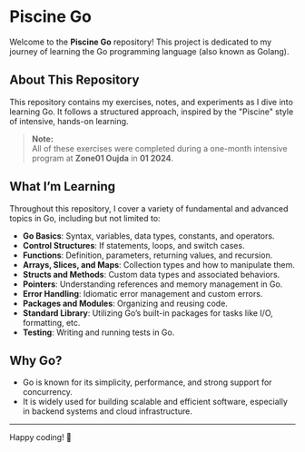 # Piscine Go

Welcome to the **Piscine Go** repository! This project is dedicated to my journey of learning the Go programming language (also known as Golang).

## About This Repository

This repository contains my exercises, notes, and experiments as I dive into learning Go. It follows a structured approach, inspired by the "Piscine" style of intensive, hands-on learning.

> **Note:**  
> All of these exercises were completed during a one-month intensive program at **Zone01 Oujda** in **01 2024**.

## What I’m Learning

Throughout this repository, I cover a variety of fundamental and advanced topics in Go, including but not limited to:

- **Go Basics**: Syntax, variables, data types, constants, and operators.
- **Control Structures**: If statements, loops, and switch cases.
- **Functions**: Definition, parameters, returning values, and recursion.
- **Arrays, Slices, and Maps**: Collection types and how to manipulate them.
- **Structs and Methods**: Custom data types and associated behaviors.
- **Pointers**: Understanding references and memory management in Go.
- **Error Handling**: Idiomatic error management and custom errors.
- **Packages and Modules**: Organizing and reusing code.
- **Standard Library**: Utilizing Go’s built-in packages for tasks like I/O, formatting, etc.
- **Testing**: Writing and running tests in Go.


## Why Go?

- Go is known for its simplicity, performance, and strong support for concurrency.
- It is widely used for building scalable and efficient software, especially in backend systems and cloud infrastructure.

---

Happy coding! 🚀
